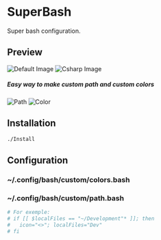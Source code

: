 # SuperBash
Super bash configuration.

## Preview
![Default Image](https://i.imgur.com/HHZgbAS.png)
![Csharp Image](https://i.imgur.com/1FoqtVc.png)
##### Easy way to make custom path and custom colors
![Path](https://i.imgur.com/xc16JsO.png)
![Color](https://i.imgur.com/LR3rZfa.png)

## Installation
```bash
./Install
```

## Configuration

### ~/.config/bash/custom/colors.bash

### ~/.config/bash/custom/path.bash
```bash
# For exemple:
# if [[ $localFiles == "~/Development"* ]]; then
#   icon="<>"; localFiles="Dev"
# fi
```

